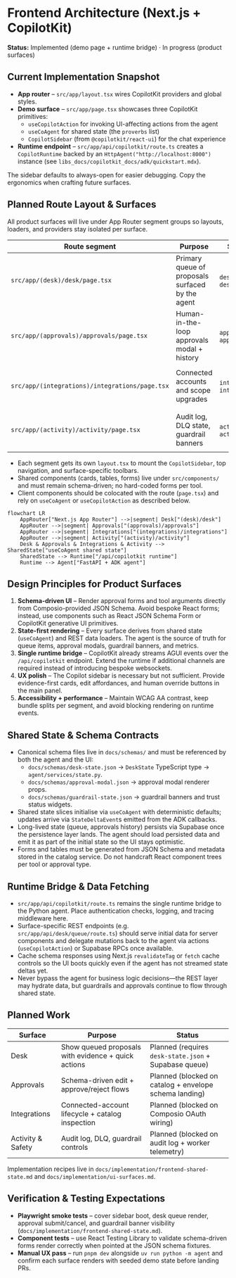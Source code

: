 # Frontend Architecture (Next.js + CopilotKit)

**Status:** Implemented (demo page + runtime bridge) · In progress (product surfaces)

## Current Implementation Snapshot

- **App router** – `src/app/layout.tsx` wires CopilotKit providers and global styles.
- **Demo surface** – `src/app/page.tsx` showcases three CopilotKit primitives:
  - `useCopilotAction` for invoking UI-affecting actions from the agent
  - `useCoAgent` for shared state (the `proverbs` list)
  - `CopilotSidebar` (from `@copilotkit/react-ui`) for the chat experience
- **Runtime endpoint** – `src/app/api/copilotkit/route.ts` creates a `CopilotRuntime`
  backed by an `HttpAgent("http://localhost:8000")` instance (see
  `libs_docs/copilotkit_docs/adk/quickstart.mdx`).

The sidebar defaults to always-open for easier debugging. Copy the ergonomics when
crafting future surfaces.

## Planned Route Layout & Surfaces

All product surfaces will live under App Router segment groups so layouts, loaders, and
providers stay isolated per surface.

| Route segment | Purpose | Shared state slice | Notes |
|---------------|---------|--------------------|-------|
| `src/app/(desk)/desk/page.tsx` | Primary queue of proposals surfaced by the agent | `desk.queue`, `desk.metrics` | Hydrates from Supabase once the catalog/objectives services land. |
| `src/app/(approvals)/approvals/page.tsx` | Human-in-the-loop approvals modal + history | `approvals.modal`, `approvals.history` | Renders JSON Schema forms sourced from `tool_catalog.schema`. |
| `src/app/(integrations)/integrations/page.tsx` | Connected accounts and scope upgrades | `integrations.accounts`, `integrations.requests` | Surfaces `services.catalog` data and initiation links for Composio OAuth. |
| `src/app/(activity)/activity/page.tsx` | Audit log, DLQ state, guardrail banners | `activity.timeline`, `activity.guardrails` | Consumes `guardrail-state.json` snapshots + audit feed. |

- Each segment gets its own `layout.tsx` to mount the `CopilotSidebar`, top navigation,
  and surface-specific toolbars.
- Shared components (cards, tables, forms) live under `src/components/` and must remain
  schema-driven; no hard-coded forms per tool.
- Client components should be colocated with the route (`page.tsx`) and rely on
  `useCoAgent` or `useCopilotAction` as described below.

```mermaid
flowchart LR
    AppRouter["Next.js App Router"] -->|segment| Desk["(desk)/desk"]
    AppRouter -->|segment| Approvals["(approvals)/approvals"]
    AppRouter -->|segment| Integrations["(integrations)/integrations"]
    AppRouter -->|segment| Activity["(activity)/activity"]
    Desk & Approvals & Integrations & Activity --> SharedState["useCoAgent shared state"]
    SharedState --> Runtime["/api/copilotkit runtime"]
    Runtime --> Agent["FastAPI + ADK agent"]
```

## Design Principles for Product Surfaces

1. **Schema-driven UI** – Render approval forms and tool arguments directly from
   Composio-provided JSON Schema. Avoid bespoke React forms; instead, use components such
   as React JSON Schema Form or CopilotKit generative UI primitives.
2. **State-first rendering** – Every surface derives from shared state (`useCoAgent`) and
   REST data loaders. The agent is the source of truth for queue items, approval modals,
   guardrail banners, and metrics.
3. **Single runtime bridge** – CopilotKit already streams AGUI events over the
   `/api/copilotkit` endpoint. Extend the runtime if additional channels are required
   instead of introducing bespoke websockets.
4. **UX polish** – The Copilot sidebar is necessary but not sufficient. Provide
   evidence-first cards, edit affordances, and human override buttons in the main panel.
5. **Accessibility + performance** – Maintain WCAG AA contrast, keep bundle splits per
   segment, and avoid blocking rendering on runtime events.

## Shared State & Schema Contracts

- Canonical schema files live in `docs/schemas/` and must be referenced by both the
  agent and the UI:
  - `docs/schemas/desk-state.json` → `DeskState` TypeScript type → `agent/services/state.py`.
  - `docs/schemas/approval-modal.json` → approval modal renderer props.
  - `docs/schemas/guardrail-state.json` → guardrail banners and trust status widgets.
- Shared state slices initialise via `useCoAgent` with deterministic defaults; updates
  arrive via `StateDeltaEvent`s emitted from the ADK callbacks.
- Long-lived state (queue, approvals history) persists via Supabase once the persistence
  layer lands. The agent should load persisted data and emit it as part of the initial
  state so the UI stays optimistic.
- Forms and tables must be generated from JSON Schema and metadata stored in the catalog
  service. Do not handcraft React component trees per tool or approval type.

## Runtime Bridge & Data Fetching

- `src/app/api/copilotkit/route.ts` remains the single runtime bridge to the Python
  agent. Place authentication checks, logging, and tracing middleware here.
- Surface-specific REST endpoints (e.g. `src/app/api/desk/queue/route.ts`) should serve
  initial data for server components and delegate mutations back to the agent via
  actions (`useCopilotAction`) or Supabase RPCs once available.
- Cache schema responses using Next.js `revalidateTag` or `fetch` cache controls so the
  UI boots quickly even if the agent has not streamed state deltas yet.
- Never bypass the agent for business logic decisions—the REST layer may hydrate data,
  but guardrails and approvals continue to flow through shared state.

## Planned Work

| Surface | Purpose | Status |
|---------|---------|--------|
| Desk | Show queued proposals with evidence + quick actions | Planned (requires `desk-state.json` + Supabase queue) |
| Approvals | Schema-driven edit + approve/reject flows | Planned (blocked on catalog + envelope schema landing) |
| Integrations | Connected-account lifecycle + catalog inspection | Planned (blocked on Composio OAuth wiring) |
| Activity & Safety | Audit log, DLQ, guardrail controls | Planned (blocked on audit log + worker telemetry) |

Implementation recipes live in `docs/implementation/frontend-shared-state.md` and
`docs/implementation/ui-surfaces.md`.

## Verification & Testing Expectations

- **Playwright smoke tests** – cover sidebar boot, desk queue render, approval
  submit/cancel, and guardrail banner visibility (`docs/implementation/frontend-shared-state.md`).
- **Component tests** – use React Testing Library to validate schema-driven forms render
  correctly when pointed at the JSON schema fixtures.
- **Manual UX pass** – run `pnpm dev` alongside `uv run python -m agent` and confirm each
  surface renders with seeded demo state before landing PRs.
